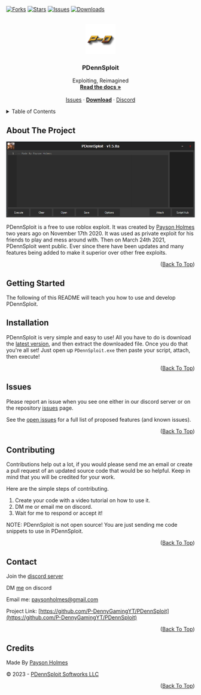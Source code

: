 <div id="top"></div>
<!--
*** Thanks for checking out the Best-README-Template. If you have a suggestion
*** that would make this better, please fork the repo and create a pull request
*** or simply open an issue with the tag "enhancement".
*** Don't forget to give the project a star!
*** Thanks again! Now go create something AMAZING! :D
-->



<!-- PROJECT SHIELDS -->
<!--
*** I'm using markdown "reference style" links for readability.
*** Reference links are enclosed in brackets [ ] instead of parentheses ( ).
*** See the bottom of this document for the declaration of the reference variables
*** for contributors-url, forks-url, etc. This is an optional, concise syntax you may use.
*** https://www.markdownguide.org/basic-syntax/#reference-style-links
-->
[![Forks][forks-shield]][forks-url]
[![Stars][stars-shield]][stars-url]
[![Issues][issues-shield]][issues-url]
[![Downloads][downloads-shield]][downloads-url]

<!-- PROJECT LOGO -->
<br />
<div align="center">
  <a href="https://github.com/P-DennyGamingYT/PDennSploit">
    <img src="logo.png" alt="Logo" width="80" height="80">
  </a>

  <h3 align="center">PDennSploit</h3>

  <p align="center">
    Exploiting, Reimagined
    <br />
    <a href="https://github.com/P-DennyGamingYT/PDennSploit"><strong>Read the docs »</strong></a>
    <br />
    <br />
    <a href="https://github.com/P-DennyGamingYT/PDennSploit/issues">Issues</a>
    ·
    <a href="https://github.com/P-DennyGamingYT/PDennSploit/releases/latest/download/Release.zip"><b>Download</b></a>
    ·
    <a href="https://dsc.gg/PDennSploit">Discord</a>
  </p>
</div>



<!-- TABLE OF CONTENTS -->
<details>
  <summary>Table of Contents</summary>
  <ol>
    <li>
      <a href="#about-the-project">About The Project</a>
    </li>
    <li>
      <a href="#getting-started">Getting Started</a>
      <ul>
        <li><a href="#installation">Installation</a></li>
      </ul>
    </li>
    <li><a href="#usage">Usage</a></li>
    <li><a href="#contributing">Contributing</a></li>
    <li><a href="#contact">Contact</a></li>
    <li><a href="#credits">Credits</a></li>
  </ol>
</details>



<!-- ABOUT THE PROJECT -->
## About The Project

[![PDennSploit][product-screenshot]](https://pdenny.xyz/)

PDennSploit is a free to use roblox exploit. It was created by [Payson Holmes](https://github.com/P-DennyGamingYT/) two years ago on November 17th 2020. It was used as  private exploit for his friends to play and mess around with. Then on March 24th 2021, PDennSploit went public. Ever since there have been updates and many features being added to make it superior over other free exploits.

<p align="right">(<a href="#top">Back To Top</a>)</p>




<!-- GETTING STARTED -->
## Getting Started

The following of this README will teach you how to use and develop PDennSploit.

<!-- USAGE EXAMPLES -->
## Installation

PDennSploit is very simple and easy to use! All you have to do is download the [latest version](https://github.com/P-DennyGamingYT/PDennSploit/releases/latest), and then extract the downloaded file. Once you do that you're all set! Just open up `PDennSploit.exe` then paste your script, attach, then execute!

<p align="right">(<a href="#top">Back To Top</a>)</p>



<!-- ROADMAP -->
## Issues

Please report an issue when you see one either in our discord server or on the repository [issues](https://github.com/P-DennyGamingYT/PDennSploit/issues) page.

See the [open issues](https://github.com/P-DennyGamingYT/PDennSploit/issues) for a full list of proposed features (and known issues).

<p align="right">(<a href="#top">Back To Top</a>)</p>



<!-- CONTRIBUTING -->
## Contributing

Contributions help out a lot, if you would please send me an email or create a pull request of an updated source code that would be so helpful. Keep in mind that you will be credited for your work.

Here are the simple steps of contributing.

1. Create your code with a video tutorial on how to use it.
2. DM me or email me on discord.
3. Wait for me to respond or accept it!

NOTE: PDennSploit is not open source! You are just sending me code snippets to use in PDennSploit.

<p align="right">(<a href="#top">Back To Top</a>)</p>


<!-- CONTACT -->
## Contact

Join the [discord server](https://dsc.gg/PDennSploit)

DM [me](https://discord.gg/users/820680923887566868) on discord

Email me: [paysonholmes@gmail.com](mailto:paysonholmes@gmail.com)

Project Link: [https://github.com/P-DennyGamingYT/PDennSploit](https://github.com/P-DennyGamingYT/PDennSploit)

<p align="right">(<a href="#top">Back To Top</a>)</p>



<!-- ACKNOWLEDGMENTS -->
## Credits

Made By [Payson Holmes](https://github.com/P-DennyGamingYT)

&copy; 2023 - [PDennSploit Softworks LLC](https://github.com/PDennSploit-Softworks-LLC/)

<p align="right">(<a href="#top">Back To Top</a>)</p>



<!-- MARKDOWN LINKS & IMAGES -->
<!-- https://www.markdownguide.org/basic-syntax/#reference-style-links -->
[contributors-shield]: https://img.shields.io/github/contributors/P-DennyGamingYT/PDennSploit.svg
[contributors-url]: https://github.com/othneildrew/Best-README-Template/graphs/contributors
[forks-shield]: https://img.shields.io/github/forks/P-DennyGamingYT/PDennSploit.svg
[forks-url]: https://github.com/P-DennyGamingYT/PDennSploit/network/members
[stars-shield]: https://img.shields.io/github/stars/P-DennyGamingYT/PDennSploit.svg
[stars-url]: https://github.com/P-DennyGamingYTPDennSploit/stargazers
[issues-shield]: https://img.shields.io/github/issues/P-DennyGamingYT/PDennSploit.svg
[issues-url]: https://github.com/P-DennyGamingYT/PDennSploit/issues
[license-shield]: https://img.shields.io/github/license/P-DennyGamingYT/PDennSploit.svg
[license-url]: https://github.com/P-DennyGamingYT/PDennSploit/LICENSE
[linkedin-shield]: https://img.shields.io/badge/-LinkedIn-black.svg?style=for-the-badge&logo=linkedin&colorB=555
[linkedin-url]: https://linkedin.com/in/othneildrew
[product-screenshot]: screenshot.png
[downloads-shield]: https://img.shields.io/github/downloads/P-DennyGamingYT/PDennSploit/total.svg
[downloads-url]: https://github.com/P-DennyGamingYT/PDennSploit/releases/latest
